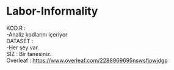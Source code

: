 # Labor-Informality

KOD.R       :   <br />
                 -Analiz kodlarını içeriyor <br />
DATASET  :   <br />
                -Her şey var. <br />
SİZ         :   Bir tanesiniz.   <br />
Overleaf    :   https://www.overleaf.com/2288969695nswsfjpwjdgp
